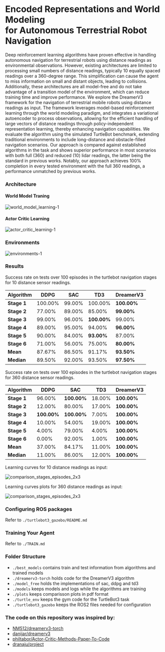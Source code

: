# Encoded Representations and World Modeling <br> for Autonomous Terrestrial Robot Navigation

Deep reinforcement learning algorithms have proven effective in handling autonomous navigation
for terrestrial robots using distance readings as environmental observations. However, existing 
architectures are limited to processing small numbers of distance readings, typically 10 equally 
spaced readings over a 360-degree range. This simplification can cause the agent to miss 
information on small and distant objects, leading to collisions. Additionally, these 
architectures are all model-free and do not take advantage of a transition model of the 
environment, which can reduce training time and improve performance. We explore the DreamerV3 
framework for the navigation of terrestrial mobile robots using distance readings as input. 
The framework leverages model-based reinforcement learning through the world modeling paradigm, 
and integrates a variational autoencoder to process observations, allowing for the efficient 
handling of large vectors of distance readings through policy-independent representation learning, 
thereby enhancing navigation capabilities. We evaluate the algorithm using the simulated TurtleBot 
benchmark, extending traditional environments to include long-distance and obstacle-filled navigation 
scenarios. Our approach is compared against established algorithms in the task and shows superior 
performance in most scenarios with both full (360) and reduced (10) lidar readings, the latter being 
the standard in previous works. Notably, our approach achieves 100\% completion in every tested 
environment with the full 360 readings, a performance unmatched by previous works.

### Architecture

#### World Model Traning

![world_model_learning-1](https://github.com/user-attachments/assets/57c8696e-b12c-4797-8cfc-95be21733852)


#### Actor Critic Learning

![actor_critic_learning-1](https://github.com/user-attachments/assets/7e0c4fd3-f8f2-4f19-b4b3-997e1ff5080e)

### Environments

![environments-1](https://github.com/user-attachments/assets/d41377b8-77c8-4ccf-93ef-956a2742f8d1)


### Results

Success rate on tests over 100 episodes in the turtlebot navigation stages for 10 distance sensor readings.

| **Algorithm**                  | DDPG   | SAC    | TD3    | **DreamerV3** |
|--------------------------------|--------|--------|--------|--------------------------|
| **Stage 1**                    | 100.00%| 99.00% | 100.00%| **100.00%**              |
| **Stage 2**                    | 77.00% | 89.00% | 85.00% | **99.00%**               |
| **Stage 3**                    | 99.00% | 96.00% | **100.00%** | 99.00%           |
| **Stage 4**                    | 89.00% | 95.00% | 94.00% | **96.00%**               |
| **Stage 5**                    | 90.00% | 84.00% | **93.00%** | 87.00%           |
| **Stage 6**                    | 71.00% | 56.00% | 75.00% | **80.00%**               |
| **Mean**                       | 87.67% | 86.50% | 91.17% | **93.50%**               |
| **Median**                     | 89.50% | 92.00% | 93.50% | **97.50%**               |

Success rate on tests over 100 episodes in the turtlebot navigation stages for 360 distance sensor readings.

| **Algorithm**                  | DDPG   | SAC    | TD3    | **DreamerV3** |
|--------------------------------|--------|--------|--------|--------------------------|
| **Stage 1**                    | 96.00% | **100.00%** | 18.00% | **100.00%**          |
| **Stage 2**                    | 12.00% | 80.00% | 17.00% | **100.00%**               |
| **Stage 3**                    | **100.00%** | **100.00%** | 7.00% | **100.00%**          |
| **Stage 4**                    | 10.00% | 54.00% | 19.00% | **100.00%**               |
| **Stage 5**                    | 4.00%  | 79.00% | 4.00%  | **100.00%**               |
| **Stage 6**                    | 0.00%  | 92.00% | 1.00%  | **100.00%**               |
| **Mean**                       | 37.00% | 84.17% | 11.00% | **100.00%**               |
| **Median**                     | 11.00% | 86.00% | 12.00% | **100.00%**               |



Learning curves for 10 distance readings as input:

![comparison_stages_episodes_2x3](https://github.com/user-attachments/assets/fbeba89e-9ff4-43e5-b2ab-d0c93a6138a3)


Learning curves plots for 360 distance readings as input:

![comparison_stages_episodes_2x3](https://github.com/user-attachments/assets/8f0abf10-3f8a-4ca4-9d01-ac6ca308bef5)


### Configuring ROS packages
Refer to `./turtlebot3_gazebo/README.md`
  
### Training Your Agent
Refer to `./TRAIN.md`

### Folder Structure
- `./best_models` contains train and test information from algorithms and trained models
- `./dreamerv3-torch` holds code for the DreamerV3 algorithm
- `./model_free` holds the implementations of sac, ddpg and td3
- `./models` keeps models and logs while the algorithms are training
- `./plots` keeps comparisson plots in pdf format
-  `./turtle_env` keeps the gym code for the TurtleBot3 task
-  `./turtlebot3_gazebo` keeps the ROS2 files needed for configuration  

### The code on this repository was inspired by:

- [NM512/dreamerv3-torch](https://github.com/NM512/dreamerv3-torch)
- [danijar/dreamerv3](https://github.com/danijar/dreamerv3)
- [philtabor/Actor-Critic-Methods-Paper-To-Code](https://github.com/philtabor/Actor-Critic-Methods-Paper-To-Code)
- [dranaju/project](https://github.com/dranaju/project)
